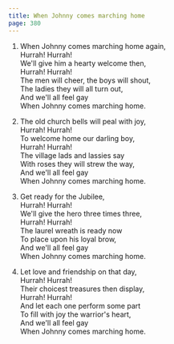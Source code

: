 ```yaml
---
title: When Johnny comes marching home
page: 380
---  
```

   
1. When Johnny comes marching home again,  
Hurrah! Hurrah!  
We'll give him a hearty welcome then,  
Hurrah! Hurrah!  
The men will cheer, the boys will shout,  
The ladies they will all turn out,  
And we'll all feel gay  
When Johnny comes marching home.  


2. The old church bells will peal with joy,  
Hurrah! Hurrah!  
To welcome home our darling boy,  
Hurrah! Hurrah!  
The village lads and lassies say  
With roses they will strew the way,  
And we'll all feel gay  
When Johnny comes marching home.  


3. Get ready for the Jubilee,  
Hurrah! Hurrah!  
We'll give the hero three times three,  
Hurrah! Hurrah!  
The laurel wreath is ready now  
To place upon his loyal brow,  
And we'll all feel gay  
When Johnny comes marching home.  


4. Let love and friendship on that day,  
Hurrah! Hurrah!  
Their choicest treasures then display,  
Hurrah! Hurrah!  
And let each one perform some part  
To fill with joy the warrior's heart,  
And we'll all feel gay  
When Johnny comes marching home.  